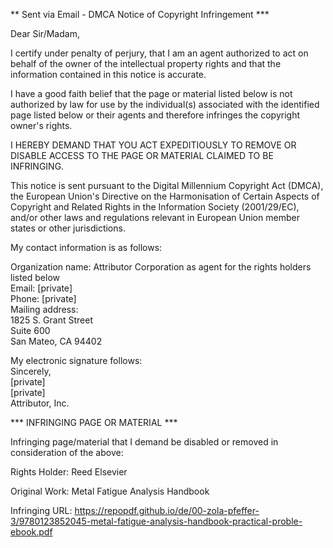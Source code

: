 ** Sent via Email - DMCA Notice of Copyright Infringement ***  
  
Dear Sir/Madam,  
  
I certify under penalty of perjury, that I am an agent authorized to act on behalf of the owner of the intellectual property rights and that the information contained in this notice is accurate.  
  
I have a good faith belief that the page or material listed below is not authorized by law for use by the individual(s) associated with the identified page listed below or their agents and therefore infringes the copyright owner's rights.  
  
I HEREBY DEMAND THAT YOU ACT EXPEDITIOUSLY TO REMOVE OR DISABLE ACCESS TO THE PAGE OR MATERIAL CLAIMED TO BE INFRINGING.  
  
This notice is sent pursuant to the Digital Millennium Copyright Act (DMCA), the European Union's Directive on the Harmonisation of Certain Aspects of Copyright and Related Rights in the Information Society (2001/29/EC), and/or other laws and regulations relevant in European Union member states or other jurisdictions.  
  
My contact information is as follows:  
  
Organization name: Attributor Corporation as agent for the rights holders listed below  
Email: [private]    
Phone: [private]   
Mailing address:  
1825 S. Grant Street  
Suite 600  
San Mateo, CA 94402  
  
My electronic signature follows:  
Sincerely,  
[private]   
[private]   
Attributor, Inc.  
  
*** INFRINGING PAGE OR MATERIAL ***  
  
Infringing page/material that I demand be disabled or removed in consideration of the above:  
  
Rights Holder: Reed Elsevier  
  
Original Work: Metal Fatigue Analysis Handbook  
  
Infringing URL: https://repopdf.github.io/de/00-zola-pfeffer-3/9780123852045-metal-fatigue-analysis-handbook-practical-proble-ebook.pdf  
